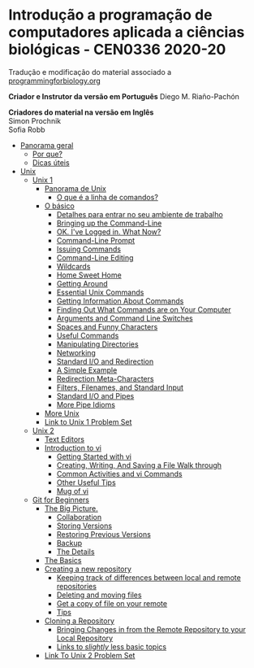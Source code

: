 # Introdução a programação de computadores aplicada a ciências biológicas - CEN0336 2020-20
Tradução e modificação do material associado a [programmingforbiology.org](http://programmingforbiology.org)

__Criador e Instrutor da versão em Português__
Diego M. Riaño-Pachón

__Criadores do material na versão em Inglês__  
Simon Prochnik  
Sofia Robb     

  * [Panorama geral](unix.md/#big-picture)
      * [Por que?](unix.md/#why)
      * [Dicas úteis](unix.md/#helpful-tips)
  * [Unix](unix.md/#unix)
      * [Unix 1](unix.md/#unix-1)
         * [Panorama de Unix](unix.md/#panorama-de-Unix)
            * [O que é a linha de comandos?](unix.md/#o-que-é-a-linha-de-comandos)
         * [O básico](unix.md/#o-básico)
            * [Detalhes para entrar no seu ambiente de trabalho](unix.md/#detalhes-para-entrar-no-seu-ambiente-de-trabalho)
            * [Bringing up the Command-Line](unix.md/#bringing-up-the-command-line)
            * [OK. I've Logged in.  What Now?](unix.md/#ok-ive-logged-in--what-now)
            * [Command-Line Prompt](unix.md/#command-line-prompt)
            * [Issuing Commands](unix.md/#issuing-commands)
            * [Command-Line Editing](unix.md/#command-line-editing)
            * [Wildcards](unix.md/#wildcards)
            * [Home Sweet Home](unix.md/#home-sweet-home)
            * [Getting Around](unix.md/#getting-around)
            * [Essential Unix Commands](unix.md/#essential-unix-commands)
            * [Getting Information About Commands](unix.md/#getting-information-about-commands)
            * [Finding Out What Commands are on Your Computer](unix.md/#finding-out-what-commands-are-on-your-computer)
            * [Arguments and Command Line Switches](unix.md/#arguments-and-command-line-switches)
            * [Spaces and Funny Characters](unix.md/#spaces-and-funny-characters)
            * [Useful Commands](unix.md/#useful-commands)
            * [Manipulating Directories](unix.md/#manipulating-directories)
            * [Networking](unix.md/#networking)
            * [Standard I/O and Redirection](unix.md/#standard-io-and-redirection)
            * [A Simple Example](unix.md/#a-simple-example)
            * [Redirection Meta-Characters](unix.md/#redirection-meta-characters)
            * [Filters, Filenames, and Standard Input](unix.md/#filters-filenames-and-standard-input)
            * [Standard I/O and Pipes](unix.md/#standard-io-and-pipes)
            * [More Pipe Idioms](unix.md/#more-pipe-idioms)
         * [More Unix](unix.md/#more-unix)
         * [<a href="problemsets/Unix_01_problemset.md">Link to Unix 1 Problem Set</a>](unix.md/#link-to-unix-1-problem-set)
      * [Unix 2](unix.md/#unix-2)
         * [Text Editors](unix.md/#text-editors)
         * [Introduction to vi](unix.md/#introduction-to-vi)
            * [Getting Started with vi](unix.md/#getting-started-with-vi)
            * [Creating, Writing, And Saving a File Walk through](unix.md/#creating-writing-and-saving-a-file-walk-through)
            * [Common Activities and vi Commands](unix.md/#common-activities-and-vi-commands)
            * [Other Useful Tips](unix.md/#other-useful-tips)
            * [Mug of vi](unix.md/#mug-of-vi)
      * [Git for Beginners](unix.md/#git-for-beginners)
         * [The Big Picture.](unix.md/#the-big-picture)
            * [Collaboration](unix.md/#collaboration)
            * [Storing Versions](unix.md/#storing-versions)
            * [Restoring Previous Versions](unix.md/#restoring-previous-versions)
            * [Backup](unix.md/#backup)
            * [The Details](unix.md/#the-details)
         * [The Basics](unix.md/#the-basics-1)
         * [Creating a new repository](unix.md/#creating-a-new-repository)
            * [Keeping track of differences between local and remote repositories](unix.md/#keeping-track-of-differences-between-local-and-remote-repositories)
            * [Deleting and moving files](unix.md/#deleting-and-moving-files)
            * [Get a copy of file on your remote](unix.md/#get-a-copy-of-file-on-your-remote)
            * [Tips](unix.md/#tips)
         * [Cloning a Repository](unix.md/#cloning-a-repository)
            * [Bringing Changes in from the Remote Repository to your Local Repository](unix.md/#bringing-changes-in-from-the-remote-repository-to-your-local-repository)
            * [Links to <em>slightly</em> less basic topics](unix.md/#links-to-slightly-less-basic-topics)
         * [<a href="problemsets/Unix_02_problemset.md">Link To Unix 2 Problem Set</a>](unix.md/#link-to-unix-2-problem-set)

